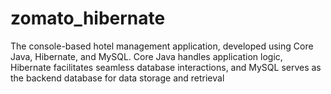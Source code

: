 # zomato_hibernate
The console-based hotel management application, developed using Core Java, Hibernate, and MySQL. Core Java handles application logic, Hibernate facilitates seamless database interactions, and MySQL serves as the backend database for data storage and retrieval
